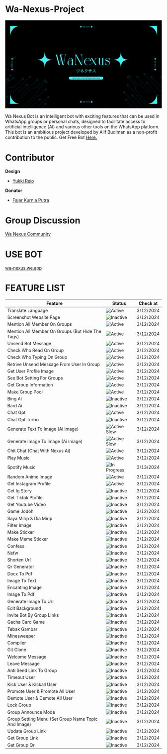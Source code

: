 # Wa-Nexus-Project

![WA Nexus Thumbnail](document/image/bot%20nexus.png)

Wa Nexus Bot is an intelligent bot with exciting features that can be used in WhatsApp groups or personal chats, designed to facilitate access to artificial intelligence (AI) and various other tools on the WhatsApp platform. This bot is an ambitious project developed by Alif Budiman as a non-profit contribution to the public. Get Free Bot [Here.](https://wa-nexus.web.app/)

# Contributor
**Design**

- [Yukki Reio](https://instagram.com/yukkireio._?igshid=MzRlODBiNWFlZA==)

**Donator**

- [Fajar Kurnia Putra](https://instagram.com/fjrkurnia_?igshid=MzRlODBiNWFlZA==)

# Group Discussion
[Wa Nexus Community](https://chat.whatsapp.com/Gbe7Y7NHpZXEaLoQRc6WpD)

# USE BOT
[wa-nexus.we.app](https://wa-nexus.web.app/)

# FEATURE LIST


| Feature |  Status |  Check at |
| ------- |  ------ | --------- |
| Translate Language |  ![Active](https://img.shields.io/badge/Active-brightgreen) |  3/12/2024 |
| Screenshot Website Page |  ![Inactive](https://img.shields.io/badge/Inactive-red) |  3/12/2024 |
| Mention All Member On Groups |  ![Active](https://img.shields.io/badge/Active-brightgreen) |  3/12/2024 |
| Mention All Member On Groups (But Hide The Tags) |  ![Active](https://img.shields.io/badge/Active-brightgreen) |  3/12/2024 |
| Unsend Bot Message |  ![Active](https://img.shields.io/badge/Active-brightgreen) |  3/12/2024 |
| Check Who Read On Group |  ![Active](https://img.shields.io/badge/Active-brightgreen) |  3/12/2024 |
| Check Who Typing On Group |  ![Active](https://img.shields.io/badge/Active-brightgreen) |  3/12/2024 |
| Retrive Unsend Message From User In Group |  ![Active](https://img.shields.io/badge/Active-brightgreen) |  3/12/2024 |
| Get User Profile Image |  ![Active](https://img.shields.io/badge/Active-brightgreen) |  3/12/2024 |
| See Bot Setting For Groups |  ![Active](https://img.shields.io/badge/Active-brightgreen) |  3/12/2024 |
| Get Group Information |  ![Active](https://img.shields.io/badge/Active-brightgreen) |  3/12/2024 |
| Make Group Pool |  ![Active](https://img.shields.io/badge/Active-brightgreen) |  3/12/2024 |
| Bing Ai |  ![Inactive](https://img.shields.io/badge/Inactive-red) |  3/12/2024 |
| Bard Ai |  ![Inactive](https://img.shields.io/badge/Inactive-red) |  3/12/2024 |
| Chat Gpt |  ![Active](https://img.shields.io/badge/Active-brightgreen) |  3/12/2024 |
| Chat Gpt Turbo |  ![Inactive](https://img.shields.io/badge/Inactive-red) |  3/12/2024 |
| Generate Text To Image (Ai Image) |  ![Active Slow](https://img.shields.io/badge/Active%20Slow-blue) |  3/12/2024 |
| Generate Image To Image (Ai Image) |  ![Active Slow](https://img.shields.io/badge/Active%20Slow-blue) |  3/12/2024 |
| Chit Chat (Chat With Nexus Ai) |  ![Active](https://img.shields.io/badge/Active-brightgreen) |  3/12/2024 |
| Play Music |  ![Active](https://img.shields.io/badge/Active-brightgreen) |  3/12/2024 |
| Spotify Music |  ![In Progress](https://img.shields.io/badge/In%20Progress-yellow) |  3/13/2024 |
| Random Anime Image |  ![Active](https://img.shields.io/badge/Active-brightgreen) |  3/12/2024 |
| Get Instagram Profile |  ![Active](https://img.shields.io/badge/Active-brightgreen) |  3/12/2024 |
| Get Ig Story |  ![Inactive](https://img.shields.io/badge/Will%20Be%20Check-gray) |  3/12/2024 |
| Get Tiktok Ptofile |  ![Inactive](https://img.shields.io/badge/Will%20Be%20Check-gray) |  3/12/2024 |
| Get Youtube Video |  ![Inactive](https://img.shields.io/badge/Will%20Be%20Check-gray) |  3/12/2024 |
| Game Jodoh |  ![Inactive](https://img.shields.io/badge/Will%20Be%20Check-gray) |  3/12/2024 |
| Saya Mirip & Dia Mirip |  ![Inactive](https://img.shields.io/badge/Will%20Be%20Check-gray) |  3/12/2024 |
| Filter Image |  ![Inactive](https://img.shields.io/badge/Will%20Be%20Check-gray) |  3/12/2024 |
| Make Sticker |  ![Inactive](https://img.shields.io/badge/Will%20Be%20Check-gray) |  3/12/2024 |
| Make Meme Sticker |  ![Inactive](https://img.shields.io/badge/Will%20Be%20Check-gray) |  3/12/2024 |
| Confess |  ![Inactive](https://img.shields.io/badge/Will%20Be%20Check-gray) |  3/12/2024 |
| Nsfw |  ![Inactive](https://img.shields.io/badge/Will%20Be%20Check-gray) |  3/12/2024 |
| Shorten Url |  ![Inactive](https://img.shields.io/badge/Will%20Be%20Check-gray) |  3/12/2024 |
| Qr Generator |  ![Inactive](https://img.shields.io/badge/Will%20Be%20Check-gray) |  3/12/2024 |
| Docx To Pdf |  ![Inactive](https://img.shields.io/badge/Will%20Be%20Check-gray) |  3/12/2024 |
| Image To Text |  ![Inactive](https://img.shields.io/badge/Will%20Be%20Check-gray) |  3/12/2024 |
| Encahting Image |  ![Inactive](https://img.shields.io/badge/Will%20Be%20Check-gray) |  3/12/2024 |
| Image To Pdf |  ![Inactive](https://img.shields.io/badge/Will%20Be%20Check-gray) |  3/12/2024 |
| Generate Image To Url |  ![Inactive](https://img.shields.io/badge/Will%20Be%20Check-gray) |  3/12/2024 |
| Edit Background |  ![Inactive](https://img.shields.io/badge/Will%20Be%20Check-gray) |  3/12/2024 |
| Invite Bot By Group Links |  ![Inactive](https://img.shields.io/badge/Will%20Be%20Check-gray) |  3/12/2024 |
| Gacha Card Game |  ![Inactive](https://img.shields.io/badge/Will%20Be%20Check-gray) |  3/12/2024 |
| Tebak Gambar |  ![Inactive](https://img.shields.io/badge/Will%20Be%20Check-gray) |  3/12/2024 |
| Minesweeper |  ![Inactive](https://img.shields.io/badge/Will%20Be%20Check-gray) |  3/12/2024 |
| Compiler |  ![Inactive](https://img.shields.io/badge/Will%20Be%20Check-gray) |  3/12/2024 |
| Git Clone |  ![Inactive](https://img.shields.io/badge/Will%20Be%20Check-gray) |  3/12/2024 |
| Welcome Message |  ![Inactive](https://img.shields.io/badge/Will%20Be%20Check-gray) |  3/12/2024 |
| Leave Message |  ![Inactive](https://img.shields.io/badge/Will%20Be%20Check-gray) |  3/12/2024 |
| Anti Send Link To Group |  ![Inactive](https://img.shields.io/badge/Will%20Be%20Check-gray) |  3/12/2024 |
| Timeout User |  ![Inactive](https://img.shields.io/badge/Will%20Be%20Check-gray) |  3/12/2024 |
| Kick User & Kickall User |  ![Inactive](https://img.shields.io/badge/Will%20Be%20Check-gray) |  3/12/2024 |
| Promote User & Promote All User |  ![Inactive](https://img.shields.io/badge/Will%20Be%20Check-gray) |  3/12/2024 |
| Demote User & Demote All User |  ![Inactive](https://img.shields.io/badge/Will%20Be%20Check-gray) |  3/12/2024 |
| Lock Group |  ![Inactive](https://img.shields.io/badge/Will%20Be%20Check-gray) |  3/12/2024 |
| Group Announce Mode |  ![Inactive](https://img.shields.io/badge/Will%20Be%20Check-gray) |  3/12/2024 |
| Group Setting Menu (Set Group Name Topic And Image) |  ![Inactive](https://img.shields.io/badge/Will%20Be%20Check-gray) |  3/12/2024 |
| Update Group Link |  ![Inactive](https://img.shields.io/badge/Will%20Be%20Check-gray) |  3/12/2024 |
| Get Group Link |  ![Inactive](https://img.shields.io/badge/Will%20Be%20Check-gray) |  3/12/2024 |
| Get Group Qr |  ![Inactive](https://img.shields.io/badge/Will%20Be%20Check-gray) |  3/12/2024 |